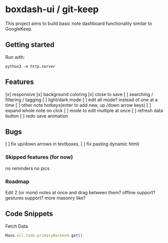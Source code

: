 # boxdash-ui / git-keep

This project aims to build basic note dashboard functionality similar to GoogleKeep.

## Getting started

Run with:
```
python3 -m http.server
```


## Features
[x] responsive
[x] background coloring
[x] close to save
[ ] searching / filtering / tagging
[ ] light/dark mode
[ ] edit all mode? instead of one at a time
[ ] other note hotkeys(enter to add new, up /down arrow keys)
[ ] expand whole note on click
[ ] mode to edit multiple at once
[ ] refresh data button
[ ] redo save animation

## Bugs
[ ] fix up/down arrows in textboxes, 
[ ] fix pasting dynamic html)

### Skipped features (for now)
no reminders
no pics

### Roadmap
Edit 2 (or more) notes at once and drag between them?
offline support?
gestures support?
more masonry like?

## Code Snippets

Fetch Data
```js
Mavo.all.todo.primaryBackend.get()
```
